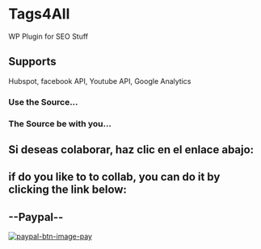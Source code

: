 # Tags4All
 WP Plugin for SEO Stuff 

## Supports
Hubspot, facebook API, Youtube API, Google Analytics

### Use the Source...

### The Source be with you...

## Si deseas colaborar, haz clic en el enlace abajo:
## if do you like to to collab, you can do it by clicking the link below:
## --Paypal-- 
[![paypal-btn-image-pay](https://www.paypalobjects.com/en_US/i/btn/btn_donateCC_LG.gif)](https://www.paypal.com/paypalme/avsolucionesweb)
